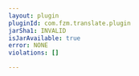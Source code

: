 ```yaml
---
layout: plugin
pluginId: com.fzm.translate.plugin
jarSha1: INVALID
isJarAvailable: true
error: NONE
violations: []

---
```

